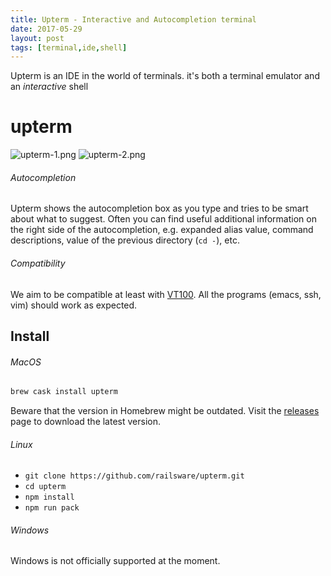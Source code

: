 ```yaml
---
title: Upterm - Interactive and Autocompletion terminal
date: 2017-05-29
layout: post
tags: [terminal,ide,shell]
---
```

Upterm is an IDE in the world of terminals. it's both a terminal emulator and an *interactive* shell<!--more-->

# upterm
![upterm-1.png](/post/upterm-1.png)
![upterm-2.png](/post/upterm-2.png)

###### Autocompletion

Upterm shows the autocompletion box as you type and tries to be smart about what to suggest.
Often you can find useful additional information on the right side of the autocompletion, e.g. expanded alias value,
command descriptions, value of the previous directory (`cd -`), etc.

###### Compatibility

We aim to be compatible at least with [VT100](https://en.wikipedia.org/wiki/VT100). All the programs (emacs, ssh, vim) should work as expected.

Install
------------

###### MacOS

```bash
brew cask install upterm
```

Beware that the version in Homebrew might be outdated. Visit the [releases](https://github.com/railsware/upterm/releases) page to download the latest version.

###### Linux

* `git clone https://github.com/railsware/upterm.git`
* `cd upterm`
* `npm install`
* `npm run pack`

###### Windows

Windows is not officially supported at the moment.
